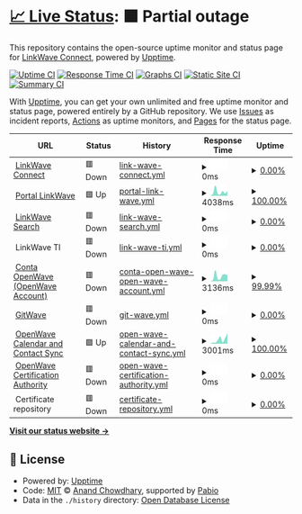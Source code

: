 # [📈 Live Status](https://status.linkwaveconnect.com.br): <!--live status--> **🟧 Partial outage**

This repository contains the open-source uptime monitor and status page for [LinkWave Connect](https://git.openwave.net.br/linkwaveconnect), powered by [Upptime](https://github.com/upptime/upptime).

[![Uptime CI](https://github.com/linkwaveconnect/status/workflows/Uptime%20CI/badge.svg)](https://github.com/linkwaveconnect/status/actions?query=workflow%3A%22Uptime+CI%22)
[![Response Time CI](https://github.com/linkwaveconnect/status/workflows/Response%20Time%20CI/badge.svg)](https://github.com/linkwaveconnect/status/actions?query=workflow%3A%22Response+Time+CI%22)
[![Graphs CI](https://github.com/linkwaveconnect/status/workflows/Graphs%20CI/badge.svg)](https://github.com/linkwaveconnect/status/actions?query=workflow%3A%22Graphs+CI%22)
[![Static Site CI](https://github.com/linkwaveconnect/status/workflows/Static%20Site%20CI/badge.svg)](https://github.com/linkwaveconnect/status/actions?query=workflow%3A%22Static+Site+CI%22)
[![Summary CI](https://github.com/linkwaveconnect/status/workflows/Summary%20CI/badge.svg)](https://github.com/linkwaveconnect/status/actions?query=workflow%3A%22Summary+CI%22)

With [Upptime](https://upptime.js.org), you can get your own unlimited and free uptime monitor and status page, powered entirely by a GitHub repository. We use [Issues](https://github.com/linkwaveconnect/status/issues) as incident reports, [Actions](https://github.com/linkwaveconnect/status/actions) as uptime monitors, and [Pages](https://status.linkwaveconnect.com.br) for the status page.

<!--start: status pages-->
<!-- This summary is generated by Upptime (https://github.com/upptime/upptime) -->
<!-- Do not edit this manually, your changes will be overwritten -->
<!-- prettier-ignore -->
| URL | Status | History | Response Time | Uptime |
| --- | ------ | ------- | ------------- | ------ |
| <img alt="" src="https://icons.duckduckgo.com/ip3/linkwaveconnect.com.br.ico" height="13"> [LinkWave Connect](https://linkwaveconnect.com.br) | 🟥 Down | [link-wave-connect.yml](https://github.com/linkwaveconnect/status/commits/HEAD/history/link-wave-connect.yml) | <details><summary><img alt="Response time graph" src="./graphs/link-wave-connect/response-time-week.png" height="20"> 0ms</summary><br><a href="https://status.linkwaveconnect.com.br/history/link-wave-connect"><img alt="Response time 1805" src="https://img.shields.io/endpoint?url=https%3A%2F%2Fraw.githubusercontent.com%2Flinkwaveconnect%2Fstatus%2FHEAD%2Fapi%2Flink-wave-connect%2Fresponse-time.json"></a><br><a href="https://status.linkwaveconnect.com.br/history/link-wave-connect"><img alt="24-hour response time 0" src="https://img.shields.io/endpoint?url=https%3A%2F%2Fraw.githubusercontent.com%2Flinkwaveconnect%2Fstatus%2FHEAD%2Fapi%2Flink-wave-connect%2Fresponse-time-day.json"></a><br><a href="https://status.linkwaveconnect.com.br/history/link-wave-connect"><img alt="7-day response time 0" src="https://img.shields.io/endpoint?url=https%3A%2F%2Fraw.githubusercontent.com%2Flinkwaveconnect%2Fstatus%2FHEAD%2Fapi%2Flink-wave-connect%2Fresponse-time-week.json"></a><br><a href="https://status.linkwaveconnect.com.br/history/link-wave-connect"><img alt="30-day response time 0" src="https://img.shields.io/endpoint?url=https%3A%2F%2Fraw.githubusercontent.com%2Flinkwaveconnect%2Fstatus%2FHEAD%2Fapi%2Flink-wave-connect%2Fresponse-time-month.json"></a><br><a href="https://status.linkwaveconnect.com.br/history/link-wave-connect"><img alt="1-year response time 1805" src="https://img.shields.io/endpoint?url=https%3A%2F%2Fraw.githubusercontent.com%2Flinkwaveconnect%2Fstatus%2FHEAD%2Fapi%2Flink-wave-connect%2Fresponse-time-year.json"></a></details> | <details><summary><a href="https://status.linkwaveconnect.com.br/history/link-wave-connect">0.00%</a></summary><a href="https://status.linkwaveconnect.com.br/history/link-wave-connect"><img alt="All-time uptime 77.59%" src="https://img.shields.io/endpoint?url=https%3A%2F%2Fraw.githubusercontent.com%2Flinkwaveconnect%2Fstatus%2FHEAD%2Fapi%2Flink-wave-connect%2Fuptime.json"></a><br><a href="https://status.linkwaveconnect.com.br/history/link-wave-connect"><img alt="24-hour uptime 0.00%" src="https://img.shields.io/endpoint?url=https%3A%2F%2Fraw.githubusercontent.com%2Flinkwaveconnect%2Fstatus%2FHEAD%2Fapi%2Flink-wave-connect%2Fuptime-day.json"></a><br><a href="https://status.linkwaveconnect.com.br/history/link-wave-connect"><img alt="7-day uptime 0.00%" src="https://img.shields.io/endpoint?url=https%3A%2F%2Fraw.githubusercontent.com%2Flinkwaveconnect%2Fstatus%2FHEAD%2Fapi%2Flink-wave-connect%2Fuptime-week.json"></a><br><a href="https://status.linkwaveconnect.com.br/history/link-wave-connect"><img alt="30-day uptime 1.38%" src="https://img.shields.io/endpoint?url=https%3A%2F%2Fraw.githubusercontent.com%2Flinkwaveconnect%2Fstatus%2FHEAD%2Fapi%2Flink-wave-connect%2Fuptime-month.json"></a><br><a href="https://status.linkwaveconnect.com.br/history/link-wave-connect"><img alt="1-year uptime 77.59%" src="https://img.shields.io/endpoint?url=https%3A%2F%2Fraw.githubusercontent.com%2Flinkwaveconnect%2Fstatus%2FHEAD%2Fapi%2Flink-wave-connect%2Fuptime-year.json"></a></details>
| <img alt="" src="https://icons.duckduckgo.com/ip3/web.linkwaveconnect.com.br.ico" height="13"> [Portal LinkWave](https://web.linkwaveconnect.com.br) | 🟩 Up | [portal-link-wave.yml](https://github.com/linkwaveconnect/status/commits/HEAD/history/portal-link-wave.yml) | <details><summary><img alt="Response time graph" src="./graphs/portal-link-wave/response-time-week.png" height="20"> 4038ms</summary><br><a href="https://status.linkwaveconnect.com.br/history/portal-link-wave"><img alt="Response time 2334" src="https://img.shields.io/endpoint?url=https%3A%2F%2Fraw.githubusercontent.com%2Flinkwaveconnect%2Fstatus%2FHEAD%2Fapi%2Fportal-link-wave%2Fresponse-time.json"></a><br><a href="https://status.linkwaveconnect.com.br/history/portal-link-wave"><img alt="24-hour response time 5069" src="https://img.shields.io/endpoint?url=https%3A%2F%2Fraw.githubusercontent.com%2Flinkwaveconnect%2Fstatus%2FHEAD%2Fapi%2Fportal-link-wave%2Fresponse-time-day.json"></a><br><a href="https://status.linkwaveconnect.com.br/history/portal-link-wave"><img alt="7-day response time 4038" src="https://img.shields.io/endpoint?url=https%3A%2F%2Fraw.githubusercontent.com%2Flinkwaveconnect%2Fstatus%2FHEAD%2Fapi%2Fportal-link-wave%2Fresponse-time-week.json"></a><br><a href="https://status.linkwaveconnect.com.br/history/portal-link-wave"><img alt="30-day response time 4411" src="https://img.shields.io/endpoint?url=https%3A%2F%2Fraw.githubusercontent.com%2Flinkwaveconnect%2Fstatus%2FHEAD%2Fapi%2Fportal-link-wave%2Fresponse-time-month.json"></a><br><a href="https://status.linkwaveconnect.com.br/history/portal-link-wave"><img alt="1-year response time 2334" src="https://img.shields.io/endpoint?url=https%3A%2F%2Fraw.githubusercontent.com%2Flinkwaveconnect%2Fstatus%2FHEAD%2Fapi%2Fportal-link-wave%2Fresponse-time-year.json"></a></details> | <details><summary><a href="https://status.linkwaveconnect.com.br/history/portal-link-wave">100.00%</a></summary><a href="https://status.linkwaveconnect.com.br/history/portal-link-wave"><img alt="All-time uptime 82.16%" src="https://img.shields.io/endpoint?url=https%3A%2F%2Fraw.githubusercontent.com%2Flinkwaveconnect%2Fstatus%2FHEAD%2Fapi%2Fportal-link-wave%2Fuptime.json"></a><br><a href="https://status.linkwaveconnect.com.br/history/portal-link-wave"><img alt="24-hour uptime 100.00%" src="https://img.shields.io/endpoint?url=https%3A%2F%2Fraw.githubusercontent.com%2Flinkwaveconnect%2Fstatus%2FHEAD%2Fapi%2Fportal-link-wave%2Fuptime-day.json"></a><br><a href="https://status.linkwaveconnect.com.br/history/portal-link-wave"><img alt="7-day uptime 100.00%" src="https://img.shields.io/endpoint?url=https%3A%2F%2Fraw.githubusercontent.com%2Flinkwaveconnect%2Fstatus%2FHEAD%2Fapi%2Fportal-link-wave%2Fuptime-week.json"></a><br><a href="https://status.linkwaveconnect.com.br/history/portal-link-wave"><img alt="30-day uptime 73.62%" src="https://img.shields.io/endpoint?url=https%3A%2F%2Fraw.githubusercontent.com%2Flinkwaveconnect%2Fstatus%2FHEAD%2Fapi%2Fportal-link-wave%2Fuptime-month.json"></a><br><a href="https://status.linkwaveconnect.com.br/history/portal-link-wave"><img alt="1-year uptime 82.16%" src="https://img.shields.io/endpoint?url=https%3A%2F%2Fraw.githubusercontent.com%2Flinkwaveconnect%2Fstatus%2FHEAD%2Fapi%2Fportal-link-wave%2Fuptime-year.json"></a></details>
| <img alt="" src="https://icons.duckduckgo.com/ip3/search.linkwaveconnect.com.br.ico" height="13"> [LinkWave Search](https://search.linkwaveconnect.com.br) | 🟥 Down | [link-wave-search.yml](https://github.com/linkwaveconnect/status/commits/HEAD/history/link-wave-search.yml) | <details><summary><img alt="Response time graph" src="./graphs/link-wave-search/response-time-week.png" height="20"> 0ms</summary><br><a href="https://status.linkwaveconnect.com.br/history/link-wave-search"><img alt="Response time 641" src="https://img.shields.io/endpoint?url=https%3A%2F%2Fraw.githubusercontent.com%2Flinkwaveconnect%2Fstatus%2FHEAD%2Fapi%2Flink-wave-search%2Fresponse-time.json"></a><br><a href="https://status.linkwaveconnect.com.br/history/link-wave-search"><img alt="24-hour response time 0" src="https://img.shields.io/endpoint?url=https%3A%2F%2Fraw.githubusercontent.com%2Flinkwaveconnect%2Fstatus%2FHEAD%2Fapi%2Flink-wave-search%2Fresponse-time-day.json"></a><br><a href="https://status.linkwaveconnect.com.br/history/link-wave-search"><img alt="7-day response time 0" src="https://img.shields.io/endpoint?url=https%3A%2F%2Fraw.githubusercontent.com%2Flinkwaveconnect%2Fstatus%2FHEAD%2Fapi%2Flink-wave-search%2Fresponse-time-week.json"></a><br><a href="https://status.linkwaveconnect.com.br/history/link-wave-search"><img alt="30-day response time 0" src="https://img.shields.io/endpoint?url=https%3A%2F%2Fraw.githubusercontent.com%2Flinkwaveconnect%2Fstatus%2FHEAD%2Fapi%2Flink-wave-search%2Fresponse-time-month.json"></a><br><a href="https://status.linkwaveconnect.com.br/history/link-wave-search"><img alt="1-year response time 641" src="https://img.shields.io/endpoint?url=https%3A%2F%2Fraw.githubusercontent.com%2Flinkwaveconnect%2Fstatus%2FHEAD%2Fapi%2Flink-wave-search%2Fresponse-time-year.json"></a></details> | <details><summary><a href="https://status.linkwaveconnect.com.br/history/link-wave-search">0.00%</a></summary><a href="https://status.linkwaveconnect.com.br/history/link-wave-search"><img alt="All-time uptime 73.41%" src="https://img.shields.io/endpoint?url=https%3A%2F%2Fraw.githubusercontent.com%2Flinkwaveconnect%2Fstatus%2FHEAD%2Fapi%2Flink-wave-search%2Fuptime.json"></a><br><a href="https://status.linkwaveconnect.com.br/history/link-wave-search"><img alt="24-hour uptime 0.00%" src="https://img.shields.io/endpoint?url=https%3A%2F%2Fraw.githubusercontent.com%2Flinkwaveconnect%2Fstatus%2FHEAD%2Fapi%2Flink-wave-search%2Fuptime-day.json"></a><br><a href="https://status.linkwaveconnect.com.br/history/link-wave-search"><img alt="7-day uptime 0.00%" src="https://img.shields.io/endpoint?url=https%3A%2F%2Fraw.githubusercontent.com%2Flinkwaveconnect%2Fstatus%2FHEAD%2Fapi%2Flink-wave-search%2Fuptime-week.json"></a><br><a href="https://status.linkwaveconnect.com.br/history/link-wave-search"><img alt="30-day uptime 1.38%" src="https://img.shields.io/endpoint?url=https%3A%2F%2Fraw.githubusercontent.com%2Flinkwaveconnect%2Fstatus%2FHEAD%2Fapi%2Flink-wave-search%2Fuptime-month.json"></a><br><a href="https://status.linkwaveconnect.com.br/history/link-wave-search"><img alt="1-year uptime 73.41%" src="https://img.shields.io/endpoint?url=https%3A%2F%2Fraw.githubusercontent.com%2Flinkwaveconnect%2Fstatus%2FHEAD%2Fapi%2Flink-wave-search%2Fuptime-year.json"></a></details>
| <img alt="" src="https://icons.duckduckgo.com/ip3/null.ico" height="13"> LinkWave TI | 🟥 Down | [link-wave-ti.yml](https://github.com/linkwaveconnect/status/commits/HEAD/history/link-wave-ti.yml) | <details><summary><img alt="Response time graph" src="./graphs/link-wave-ti/response-time-week.png" height="20"> 0ms</summary><br><a href="https://status.linkwaveconnect.com.br/history/link-wave-ti"><img alt="Response time 867" src="https://img.shields.io/endpoint?url=https%3A%2F%2Fraw.githubusercontent.com%2Flinkwaveconnect%2Fstatus%2FHEAD%2Fapi%2Flink-wave-ti%2Fresponse-time.json"></a><br><a href="https://status.linkwaveconnect.com.br/history/link-wave-ti"><img alt="24-hour response time 0" src="https://img.shields.io/endpoint?url=https%3A%2F%2Fraw.githubusercontent.com%2Flinkwaveconnect%2Fstatus%2FHEAD%2Fapi%2Flink-wave-ti%2Fresponse-time-day.json"></a><br><a href="https://status.linkwaveconnect.com.br/history/link-wave-ti"><img alt="7-day response time 0" src="https://img.shields.io/endpoint?url=https%3A%2F%2Fraw.githubusercontent.com%2Flinkwaveconnect%2Fstatus%2FHEAD%2Fapi%2Flink-wave-ti%2Fresponse-time-week.json"></a><br><a href="https://status.linkwaveconnect.com.br/history/link-wave-ti"><img alt="30-day response time 0" src="https://img.shields.io/endpoint?url=https%3A%2F%2Fraw.githubusercontent.com%2Flinkwaveconnect%2Fstatus%2FHEAD%2Fapi%2Flink-wave-ti%2Fresponse-time-month.json"></a><br><a href="https://status.linkwaveconnect.com.br/history/link-wave-ti"><img alt="1-year response time 867" src="https://img.shields.io/endpoint?url=https%3A%2F%2Fraw.githubusercontent.com%2Flinkwaveconnect%2Fstatus%2FHEAD%2Fapi%2Flink-wave-ti%2Fresponse-time-year.json"></a></details> | <details><summary><a href="https://status.linkwaveconnect.com.br/history/link-wave-ti">0.00%</a></summary><a href="https://status.linkwaveconnect.com.br/history/link-wave-ti"><img alt="All-time uptime 77.59%" src="https://img.shields.io/endpoint?url=https%3A%2F%2Fraw.githubusercontent.com%2Flinkwaveconnect%2Fstatus%2FHEAD%2Fapi%2Flink-wave-ti%2Fuptime.json"></a><br><a href="https://status.linkwaveconnect.com.br/history/link-wave-ti"><img alt="24-hour uptime 0.00%" src="https://img.shields.io/endpoint?url=https%3A%2F%2Fraw.githubusercontent.com%2Flinkwaveconnect%2Fstatus%2FHEAD%2Fapi%2Flink-wave-ti%2Fuptime-day.json"></a><br><a href="https://status.linkwaveconnect.com.br/history/link-wave-ti"><img alt="7-day uptime 0.00%" src="https://img.shields.io/endpoint?url=https%3A%2F%2Fraw.githubusercontent.com%2Flinkwaveconnect%2Fstatus%2FHEAD%2Fapi%2Flink-wave-ti%2Fuptime-week.json"></a><br><a href="https://status.linkwaveconnect.com.br/history/link-wave-ti"><img alt="30-day uptime 1.38%" src="https://img.shields.io/endpoint?url=https%3A%2F%2Fraw.githubusercontent.com%2Flinkwaveconnect%2Fstatus%2FHEAD%2Fapi%2Flink-wave-ti%2Fuptime-month.json"></a><br><a href="https://status.linkwaveconnect.com.br/history/link-wave-ti"><img alt="1-year uptime 77.59%" src="https://img.shields.io/endpoint?url=https%3A%2F%2Fraw.githubusercontent.com%2Flinkwaveconnect%2Fstatus%2FHEAD%2Fapi%2Flink-wave-ti%2Fuptime-year.json"></a></details>
| <img alt="" src="https://icons.duckduckgo.com/ip3/account.openwave.net.br.ico" height="13"> [Conta OpenWave (OpenWave Account)](https://account.openwave.net.br) | 🟥 Down | [conta-open-wave-open-wave-account.yml](https://github.com/linkwaveconnect/status/commits/HEAD/history/conta-open-wave-open-wave-account.yml) | <details><summary><img alt="Response time graph" src="./graphs/conta-open-wave-open-wave-account/response-time-week.png" height="20"> 3136ms</summary><br><a href="https://status.linkwaveconnect.com.br/history/conta-open-wave-open-wave-account"><img alt="Response time 3758" src="https://img.shields.io/endpoint?url=https%3A%2F%2Fraw.githubusercontent.com%2Flinkwaveconnect%2Fstatus%2FHEAD%2Fapi%2Fconta-open-wave-open-wave-account%2Fresponse-time.json"></a><br><a href="https://status.linkwaveconnect.com.br/history/conta-open-wave-open-wave-account"><img alt="24-hour response time 3769" src="https://img.shields.io/endpoint?url=https%3A%2F%2Fraw.githubusercontent.com%2Flinkwaveconnect%2Fstatus%2FHEAD%2Fapi%2Fconta-open-wave-open-wave-account%2Fresponse-time-day.json"></a><br><a href="https://status.linkwaveconnect.com.br/history/conta-open-wave-open-wave-account"><img alt="7-day response time 3136" src="https://img.shields.io/endpoint?url=https%3A%2F%2Fraw.githubusercontent.com%2Flinkwaveconnect%2Fstatus%2FHEAD%2Fapi%2Fconta-open-wave-open-wave-account%2Fresponse-time-week.json"></a><br><a href="https://status.linkwaveconnect.com.br/history/conta-open-wave-open-wave-account"><img alt="30-day response time 2410" src="https://img.shields.io/endpoint?url=https%3A%2F%2Fraw.githubusercontent.com%2Flinkwaveconnect%2Fstatus%2FHEAD%2Fapi%2Fconta-open-wave-open-wave-account%2Fresponse-time-month.json"></a><br><a href="https://status.linkwaveconnect.com.br/history/conta-open-wave-open-wave-account"><img alt="1-year response time 3758" src="https://img.shields.io/endpoint?url=https%3A%2F%2Fraw.githubusercontent.com%2Flinkwaveconnect%2Fstatus%2FHEAD%2Fapi%2Fconta-open-wave-open-wave-account%2Fresponse-time-year.json"></a></details> | <details><summary><a href="https://status.linkwaveconnect.com.br/history/conta-open-wave-open-wave-account">99.99%</a></summary><a href="https://status.linkwaveconnect.com.br/history/conta-open-wave-open-wave-account"><img alt="All-time uptime 95.62%" src="https://img.shields.io/endpoint?url=https%3A%2F%2Fraw.githubusercontent.com%2Flinkwaveconnect%2Fstatus%2FHEAD%2Fapi%2Fconta-open-wave-open-wave-account%2Fuptime.json"></a><br><a href="https://status.linkwaveconnect.com.br/history/conta-open-wave-open-wave-account"><img alt="24-hour uptime 99.96%" src="https://img.shields.io/endpoint?url=https%3A%2F%2Fraw.githubusercontent.com%2Flinkwaveconnect%2Fstatus%2FHEAD%2Fapi%2Fconta-open-wave-open-wave-account%2Fuptime-day.json"></a><br><a href="https://status.linkwaveconnect.com.br/history/conta-open-wave-open-wave-account"><img alt="7-day uptime 99.99%" src="https://img.shields.io/endpoint?url=https%3A%2F%2Fraw.githubusercontent.com%2Flinkwaveconnect%2Fstatus%2FHEAD%2Fapi%2Fconta-open-wave-open-wave-account%2Fuptime-week.json"></a><br><a href="https://status.linkwaveconnect.com.br/history/conta-open-wave-open-wave-account"><img alt="30-day uptime 93.68%" src="https://img.shields.io/endpoint?url=https%3A%2F%2Fraw.githubusercontent.com%2Flinkwaveconnect%2Fstatus%2FHEAD%2Fapi%2Fconta-open-wave-open-wave-account%2Fuptime-month.json"></a><br><a href="https://status.linkwaveconnect.com.br/history/conta-open-wave-open-wave-account"><img alt="1-year uptime 95.62%" src="https://img.shields.io/endpoint?url=https%3A%2F%2Fraw.githubusercontent.com%2Flinkwaveconnect%2Fstatus%2FHEAD%2Fapi%2Fconta-open-wave-open-wave-account%2Fuptime-year.json"></a></details>
| <img alt="" src="https://icons.duckduckgo.com/ip3/git.openwave.net.br.ico" height="13"> [GitWave](https://git.openwave.net.br) | 🟥 Down | [git-wave.yml](https://github.com/linkwaveconnect/status/commits/HEAD/history/git-wave.yml) | <details><summary><img alt="Response time graph" src="./graphs/git-wave/response-time-week.png" height="20"> 0ms</summary><br><a href="https://status.linkwaveconnect.com.br/history/git-wave"><img alt="Response time 1963" src="https://img.shields.io/endpoint?url=https%3A%2F%2Fraw.githubusercontent.com%2Flinkwaveconnect%2Fstatus%2FHEAD%2Fapi%2Fgit-wave%2Fresponse-time.json"></a><br><a href="https://status.linkwaveconnect.com.br/history/git-wave"><img alt="24-hour response time 0" src="https://img.shields.io/endpoint?url=https%3A%2F%2Fraw.githubusercontent.com%2Flinkwaveconnect%2Fstatus%2FHEAD%2Fapi%2Fgit-wave%2Fresponse-time-day.json"></a><br><a href="https://status.linkwaveconnect.com.br/history/git-wave"><img alt="7-day response time 0" src="https://img.shields.io/endpoint?url=https%3A%2F%2Fraw.githubusercontent.com%2Flinkwaveconnect%2Fstatus%2FHEAD%2Fapi%2Fgit-wave%2Fresponse-time-week.json"></a><br><a href="https://status.linkwaveconnect.com.br/history/git-wave"><img alt="30-day response time 0" src="https://img.shields.io/endpoint?url=https%3A%2F%2Fraw.githubusercontent.com%2Flinkwaveconnect%2Fstatus%2FHEAD%2Fapi%2Fgit-wave%2Fresponse-time-month.json"></a><br><a href="https://status.linkwaveconnect.com.br/history/git-wave"><img alt="1-year response time 1963" src="https://img.shields.io/endpoint?url=https%3A%2F%2Fraw.githubusercontent.com%2Flinkwaveconnect%2Fstatus%2FHEAD%2Fapi%2Fgit-wave%2Fresponse-time-year.json"></a></details> | <details><summary><a href="https://status.linkwaveconnect.com.br/history/git-wave">0.00%</a></summary><a href="https://status.linkwaveconnect.com.br/history/git-wave"><img alt="All-time uptime 77.57%" src="https://img.shields.io/endpoint?url=https%3A%2F%2Fraw.githubusercontent.com%2Flinkwaveconnect%2Fstatus%2FHEAD%2Fapi%2Fgit-wave%2Fuptime.json"></a><br><a href="https://status.linkwaveconnect.com.br/history/git-wave"><img alt="24-hour uptime 0.00%" src="https://img.shields.io/endpoint?url=https%3A%2F%2Fraw.githubusercontent.com%2Flinkwaveconnect%2Fstatus%2FHEAD%2Fapi%2Fgit-wave%2Fuptime-day.json"></a><br><a href="https://status.linkwaveconnect.com.br/history/git-wave"><img alt="7-day uptime 0.00%" src="https://img.shields.io/endpoint?url=https%3A%2F%2Fraw.githubusercontent.com%2Flinkwaveconnect%2Fstatus%2FHEAD%2Fapi%2Fgit-wave%2Fuptime-week.json"></a><br><a href="https://status.linkwaveconnect.com.br/history/git-wave"><img alt="30-day uptime 1.38%" src="https://img.shields.io/endpoint?url=https%3A%2F%2Fraw.githubusercontent.com%2Flinkwaveconnect%2Fstatus%2FHEAD%2Fapi%2Fgit-wave%2Fuptime-month.json"></a><br><a href="https://status.linkwaveconnect.com.br/history/git-wave"><img alt="1-year uptime 77.57%" src="https://img.shields.io/endpoint?url=https%3A%2F%2Fraw.githubusercontent.com%2Flinkwaveconnect%2Fstatus%2FHEAD%2Fapi%2Fgit-wave%2Fuptime-year.json"></a></details>
| <img alt="" src="https://icons.duckduckgo.com/ip3/cal.openwave.net.br.ico" height="13"> [OpenWave Calendar and Contact Sync](https://cal.openwave.net.br) | 🟩 Up | [open-wave-calendar-and-contact-sync.yml](https://github.com/linkwaveconnect/status/commits/HEAD/history/open-wave-calendar-and-contact-sync.yml) | <details><summary><img alt="Response time graph" src="./graphs/open-wave-calendar-and-contact-sync/response-time-week.png" height="20"> 3001ms</summary><br><a href="https://status.linkwaveconnect.com.br/history/open-wave-calendar-and-contact-sync"><img alt="Response time 2437" src="https://img.shields.io/endpoint?url=https%3A%2F%2Fraw.githubusercontent.com%2Flinkwaveconnect%2Fstatus%2FHEAD%2Fapi%2Fopen-wave-calendar-and-contact-sync%2Fresponse-time.json"></a><br><a href="https://status.linkwaveconnect.com.br/history/open-wave-calendar-and-contact-sync"><img alt="24-hour response time 7261" src="https://img.shields.io/endpoint?url=https%3A%2F%2Fraw.githubusercontent.com%2Flinkwaveconnect%2Fstatus%2FHEAD%2Fapi%2Fopen-wave-calendar-and-contact-sync%2Fresponse-time-day.json"></a><br><a href="https://status.linkwaveconnect.com.br/history/open-wave-calendar-and-contact-sync"><img alt="7-day response time 3001" src="https://img.shields.io/endpoint?url=https%3A%2F%2Fraw.githubusercontent.com%2Flinkwaveconnect%2Fstatus%2FHEAD%2Fapi%2Fopen-wave-calendar-and-contact-sync%2Fresponse-time-week.json"></a><br><a href="https://status.linkwaveconnect.com.br/history/open-wave-calendar-and-contact-sync"><img alt="30-day response time 2409" src="https://img.shields.io/endpoint?url=https%3A%2F%2Fraw.githubusercontent.com%2Flinkwaveconnect%2Fstatus%2FHEAD%2Fapi%2Fopen-wave-calendar-and-contact-sync%2Fresponse-time-month.json"></a><br><a href="https://status.linkwaveconnect.com.br/history/open-wave-calendar-and-contact-sync"><img alt="1-year response time 2437" src="https://img.shields.io/endpoint?url=https%3A%2F%2Fraw.githubusercontent.com%2Flinkwaveconnect%2Fstatus%2FHEAD%2Fapi%2Fopen-wave-calendar-and-contact-sync%2Fresponse-time-year.json"></a></details> | <details><summary><a href="https://status.linkwaveconnect.com.br/history/open-wave-calendar-and-contact-sync">100.00%</a></summary><a href="https://status.linkwaveconnect.com.br/history/open-wave-calendar-and-contact-sync"><img alt="All-time uptime 96.21%" src="https://img.shields.io/endpoint?url=https%3A%2F%2Fraw.githubusercontent.com%2Flinkwaveconnect%2Fstatus%2FHEAD%2Fapi%2Fopen-wave-calendar-and-contact-sync%2Fuptime.json"></a><br><a href="https://status.linkwaveconnect.com.br/history/open-wave-calendar-and-contact-sync"><img alt="24-hour uptime 100.00%" src="https://img.shields.io/endpoint?url=https%3A%2F%2Fraw.githubusercontent.com%2Flinkwaveconnect%2Fstatus%2FHEAD%2Fapi%2Fopen-wave-calendar-and-contact-sync%2Fuptime-day.json"></a><br><a href="https://status.linkwaveconnect.com.br/history/open-wave-calendar-and-contact-sync"><img alt="7-day uptime 100.00%" src="https://img.shields.io/endpoint?url=https%3A%2F%2Fraw.githubusercontent.com%2Flinkwaveconnect%2Fstatus%2FHEAD%2Fapi%2Fopen-wave-calendar-and-contact-sync%2Fuptime-week.json"></a><br><a href="https://status.linkwaveconnect.com.br/history/open-wave-calendar-and-contact-sync"><img alt="30-day uptime 98.26%" src="https://img.shields.io/endpoint?url=https%3A%2F%2Fraw.githubusercontent.com%2Flinkwaveconnect%2Fstatus%2FHEAD%2Fapi%2Fopen-wave-calendar-and-contact-sync%2Fuptime-month.json"></a><br><a href="https://status.linkwaveconnect.com.br/history/open-wave-calendar-and-contact-sync"><img alt="1-year uptime 96.21%" src="https://img.shields.io/endpoint?url=https%3A%2F%2Fraw.githubusercontent.com%2Flinkwaveconnect%2Fstatus%2FHEAD%2Fapi%2Fopen-wave-calendar-and-contact-sync%2Fuptime-year.json"></a></details>
| <img alt="" src="https://icons.duckduckgo.com/ip3/ca.openwave.net.br.ico" height="13"> [OpenWave Certification Authority](https://ca.openwave.net.br) | 🟥 Down | [open-wave-certification-authority.yml](https://github.com/linkwaveconnect/status/commits/HEAD/history/open-wave-certification-authority.yml) | <details><summary><img alt="Response time graph" src="./graphs/open-wave-certification-authority/response-time-week.png" height="20"> 0ms</summary><br><a href="https://status.linkwaveconnect.com.br/history/open-wave-certification-authority"><img alt="Response time 1427" src="https://img.shields.io/endpoint?url=https%3A%2F%2Fraw.githubusercontent.com%2Flinkwaveconnect%2Fstatus%2FHEAD%2Fapi%2Fopen-wave-certification-authority%2Fresponse-time.json"></a><br><a href="https://status.linkwaveconnect.com.br/history/open-wave-certification-authority"><img alt="24-hour response time 0" src="https://img.shields.io/endpoint?url=https%3A%2F%2Fraw.githubusercontent.com%2Flinkwaveconnect%2Fstatus%2FHEAD%2Fapi%2Fopen-wave-certification-authority%2Fresponse-time-day.json"></a><br><a href="https://status.linkwaveconnect.com.br/history/open-wave-certification-authority"><img alt="7-day response time 0" src="https://img.shields.io/endpoint?url=https%3A%2F%2Fraw.githubusercontent.com%2Flinkwaveconnect%2Fstatus%2FHEAD%2Fapi%2Fopen-wave-certification-authority%2Fresponse-time-week.json"></a><br><a href="https://status.linkwaveconnect.com.br/history/open-wave-certification-authority"><img alt="30-day response time 0" src="https://img.shields.io/endpoint?url=https%3A%2F%2Fraw.githubusercontent.com%2Flinkwaveconnect%2Fstatus%2FHEAD%2Fapi%2Fopen-wave-certification-authority%2Fresponse-time-month.json"></a><br><a href="https://status.linkwaveconnect.com.br/history/open-wave-certification-authority"><img alt="1-year response time 1427" src="https://img.shields.io/endpoint?url=https%3A%2F%2Fraw.githubusercontent.com%2Flinkwaveconnect%2Fstatus%2FHEAD%2Fapi%2Fopen-wave-certification-authority%2Fresponse-time-year.json"></a></details> | <details><summary><a href="https://status.linkwaveconnect.com.br/history/open-wave-certification-authority">0.00%</a></summary><a href="https://status.linkwaveconnect.com.br/history/open-wave-certification-authority"><img alt="All-time uptime 73.42%" src="https://img.shields.io/endpoint?url=https%3A%2F%2Fraw.githubusercontent.com%2Flinkwaveconnect%2Fstatus%2FHEAD%2Fapi%2Fopen-wave-certification-authority%2Fuptime.json"></a><br><a href="https://status.linkwaveconnect.com.br/history/open-wave-certification-authority"><img alt="24-hour uptime 0.00%" src="https://img.shields.io/endpoint?url=https%3A%2F%2Fraw.githubusercontent.com%2Flinkwaveconnect%2Fstatus%2FHEAD%2Fapi%2Fopen-wave-certification-authority%2Fuptime-day.json"></a><br><a href="https://status.linkwaveconnect.com.br/history/open-wave-certification-authority"><img alt="7-day uptime 0.00%" src="https://img.shields.io/endpoint?url=https%3A%2F%2Fraw.githubusercontent.com%2Flinkwaveconnect%2Fstatus%2FHEAD%2Fapi%2Fopen-wave-certification-authority%2Fuptime-week.json"></a><br><a href="https://status.linkwaveconnect.com.br/history/open-wave-certification-authority"><img alt="30-day uptime 1.38%" src="https://img.shields.io/endpoint?url=https%3A%2F%2Fraw.githubusercontent.com%2Flinkwaveconnect%2Fstatus%2FHEAD%2Fapi%2Fopen-wave-certification-authority%2Fuptime-month.json"></a><br><a href="https://status.linkwaveconnect.com.br/history/open-wave-certification-authority"><img alt="1-year uptime 73.42%" src="https://img.shields.io/endpoint?url=https%3A%2F%2Fraw.githubusercontent.com%2Flinkwaveconnect%2Fstatus%2FHEAD%2Fapi%2Fopen-wave-certification-authority%2Fuptime-year.json"></a></details>
| <img alt="" src="https://icons.duckduckgo.com/ip3/null.ico" height="13"> Certificate repository | 🟥 Down | [certificate-repository.yml](https://github.com/linkwaveconnect/status/commits/HEAD/history/certificate-repository.yml) | <details><summary><img alt="Response time graph" src="./graphs/certificate-repository/response-time-week.png" height="20"> 0ms</summary><br><a href="https://status.linkwaveconnect.com.br/history/certificate-repository"><img alt="Response time 1504" src="https://img.shields.io/endpoint?url=https%3A%2F%2Fraw.githubusercontent.com%2Flinkwaveconnect%2Fstatus%2FHEAD%2Fapi%2Fcertificate-repository%2Fresponse-time.json"></a><br><a href="https://status.linkwaveconnect.com.br/history/certificate-repository"><img alt="24-hour response time 0" src="https://img.shields.io/endpoint?url=https%3A%2F%2Fraw.githubusercontent.com%2Flinkwaveconnect%2Fstatus%2FHEAD%2Fapi%2Fcertificate-repository%2Fresponse-time-day.json"></a><br><a href="https://status.linkwaveconnect.com.br/history/certificate-repository"><img alt="7-day response time 0" src="https://img.shields.io/endpoint?url=https%3A%2F%2Fraw.githubusercontent.com%2Flinkwaveconnect%2Fstatus%2FHEAD%2Fapi%2Fcertificate-repository%2Fresponse-time-week.json"></a><br><a href="https://status.linkwaveconnect.com.br/history/certificate-repository"><img alt="30-day response time 0" src="https://img.shields.io/endpoint?url=https%3A%2F%2Fraw.githubusercontent.com%2Flinkwaveconnect%2Fstatus%2FHEAD%2Fapi%2Fcertificate-repository%2Fresponse-time-month.json"></a><br><a href="https://status.linkwaveconnect.com.br/history/certificate-repository"><img alt="1-year response time 1504" src="https://img.shields.io/endpoint?url=https%3A%2F%2Fraw.githubusercontent.com%2Flinkwaveconnect%2Fstatus%2FHEAD%2Fapi%2Fcertificate-repository%2Fresponse-time-year.json"></a></details> | <details><summary><a href="https://status.linkwaveconnect.com.br/history/certificate-repository">0.00%</a></summary><a href="https://status.linkwaveconnect.com.br/history/certificate-repository"><img alt="All-time uptime 73.42%" src="https://img.shields.io/endpoint?url=https%3A%2F%2Fraw.githubusercontent.com%2Flinkwaveconnect%2Fstatus%2FHEAD%2Fapi%2Fcertificate-repository%2Fuptime.json"></a><br><a href="https://status.linkwaveconnect.com.br/history/certificate-repository"><img alt="24-hour uptime 0.00%" src="https://img.shields.io/endpoint?url=https%3A%2F%2Fraw.githubusercontent.com%2Flinkwaveconnect%2Fstatus%2FHEAD%2Fapi%2Fcertificate-repository%2Fuptime-day.json"></a><br><a href="https://status.linkwaveconnect.com.br/history/certificate-repository"><img alt="7-day uptime 0.00%" src="https://img.shields.io/endpoint?url=https%3A%2F%2Fraw.githubusercontent.com%2Flinkwaveconnect%2Fstatus%2FHEAD%2Fapi%2Fcertificate-repository%2Fuptime-week.json"></a><br><a href="https://status.linkwaveconnect.com.br/history/certificate-repository"><img alt="30-day uptime 1.38%" src="https://img.shields.io/endpoint?url=https%3A%2F%2Fraw.githubusercontent.com%2Flinkwaveconnect%2Fstatus%2FHEAD%2Fapi%2Fcertificate-repository%2Fuptime-month.json"></a><br><a href="https://status.linkwaveconnect.com.br/history/certificate-repository"><img alt="1-year uptime 73.42%" src="https://img.shields.io/endpoint?url=https%3A%2F%2Fraw.githubusercontent.com%2Flinkwaveconnect%2Fstatus%2FHEAD%2Fapi%2Fcertificate-repository%2Fuptime-year.json"></a></details>

<!--end: status pages-->

[**Visit our status website →**](https://status.linkwaveconnect.com.br)

## 📄 License

- Powered by: [Upptime](https://github.com/upptime/upptime)
- Code: [MIT](./LICENSE) © [Anand Chowdhary](https://anandchowdhary.com), supported by [Pabio](https://pabio.com)
- Data in the `./history` directory: [Open Database License](https://opendatacommons.org/licenses/odbl/1-0/)
